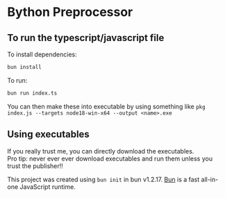 # Bython Preprocessor

## To run the typescript/javascript file
To install dependencies:

```bash
bun install
```

To run:

```bash
bun run index.ts
```
You can then make these into executable by using something like ```pkg index.js --targets node18-win-x64 --output <name>.exe``` 

## Using executables
If you really trust me, you can directly download the executables. <br>
Pro tip: never ever ever download executables and run them unless you trust the publisher!!



This project was created using `bun init` in bun v1.2.17. [Bun](https://bun.sh) is a fast all-in-one JavaScript runtime.
